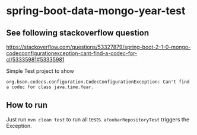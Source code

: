 # spring-boot-data-mongo-year-test

## See following stackoverflow question

https://stackoverflow.com/questions/53327879/spring-boot-2-1-0-mongo-codecconfigurationexception-cant-find-a-codec-for-cl/53335981#53335981 

Simple Test project to show 
```
org.bson.codecs.configuration.CodecConfigurationException: Can't find a codec for class java.time.Year.
```

## How to run
Just run ```mvn clean test``` to run all tests. ```aFoobarRepositoryTest``` triggers the Exception.
